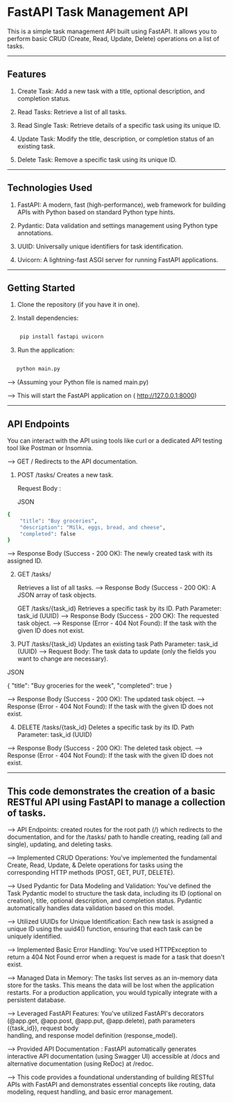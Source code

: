 # FastAPI Task Management API

This is a simple task management API built using FastAPI. It allows you to perform basic CRUD (Create, Read, Update, Delete) operations on a list of tasks.

---

## Features

   1. Create Task: Add a new task with a title, optional description, and completion status.
   
   2. Read Tasks: Retrieve a list of all tasks.

   3. Read Single Task: Retrieve details of a specific task using its unique ID.
   
   4. Update Task: Modify the title, description, or completion status of an existing task.  
   
   5. Delete Task: Remove a specific task using its unique ID.

---

## Technologies Used

  1. FastAPI: A modern, fast (high-performance), web framework for building APIs with Python based on standard Python type hints.
  
  2. Pydantic: Data validation and settings management using Python type annotations.
  
  3. UUID: Universally unique identifiers for task identification.
  
  4. Uvicorn: A lightning-fast ASGI server for running FastAPI applications.  

---

## Getting Started

1. Clone the repository (if you have it in one).

2. Install dependencies:
```Bash

    pip install fastapi uvicorn

```

3. Run the application:

```Bash

   python main.py

```
   --> (Assuming your Python file is named main.py)

   --> This will start the FastAPI application on ( http://127.0.0.1:8000)

---

## API Endpoints

You can interact with the API using tools like curl or a dedicated API testing tool like Postman or Insomnia.

--> GET /
     Redirects to the API documentation.

1. POST /tasks/
     Creates a new task.

     Request Body :

     JSON
```bash
{
    "title": "Buy groceries",
    "description": "Milk, eggs, bread, and cheese",
    "completed": false
}
```
--> Response Body (Success - 200 OK): The newly created task with its assigned ID.

2. GET /tasks/

   Retrieves a list of all tasks.
   --> Response Body (Success - 200 OK): A JSON array of task objects.


   GET /tasks/{task_id}
   Retrieves a specific task by its ID.
   Path Parameter: task_id (UUID)
   --> Response Body (Success - 200 OK): The requested task object.
   --> Response (Error - 404 Not Found): If the task with the given ID does not exist.

3. PUT /tasks/{task_id}
   Updates an existing task
   Path Parameter: task_id (UUID)
   --> Request Body: The task data to update (only the fields you want to change are necessary).

JSON

{
    "title": "Buy groceries for the week",
    "completed": true
}

--> Response Body (Success - 200 OK): The updated task object.
--> Response (Error - 404 Not Found): If the task with the given ID does not exist.


4. DELETE /tasks/{task_id}
   Deletes a specific task by its ID.
   Path Parameter: task_id (UUID)

--> Response Body (Success - 200 OK): The deleted task object.
--> Response (Error - 404 Not Found): If the task with the given ID does not exist.

---
## This code demonstrates the creation of a basic RESTful API using FastAPI to manage a collection of tasks.

--> API Endpoints: created routes for the root path (/) which redirects to the documentation, and for the /tasks/ path to handle creating, reading (all and single), updating, and deleting tasks.

--> Implemented CRUD Operations: You've implemented the fundamental Create, Read, Update, & Delete operations for tasks
    using the corresponding HTTP methods (POST, GET, PUT, DELETE).

--> Used Pydantic for Data Modeling and Validation: You've defined the Task Pydantic model to structure the task data,
    including its ID (optional on creation), title, optional description, and completion status. Pydantic automatically
    handles data validation based on this model.

--> Utilized UUIDs for Unique Identification: Each new task is assigned a unique ID using the uuid4() function,
    ensuring that each task can be uniquely identified.

--> Implemented Basic Error Handling: You've used HTTPException to return a 404 Not Found error when a request is made for a task that doesn't exist.

--> Managed Data in Memory: The tasks list serves as an in-memory data store for the tasks. This means the data will be lost when the application restarts.
    For a production application, you would typically integrate with a persistent database.

--> Leveraged FastAPI Features: You've utilized FastAPI's decorators (@app.get, @app.post, @app.put, @app.delete), path parameters ({task_id}), request body    
    handling, and response model definition (response_model).

--> Provided API Documentation : FastAPI automatically generates interactive API documentation (using Swagger UI) accessible at /docs and alternative
    documentation (using ReDoc) at /redoc.

--> This code provides a foundational understanding of building RESTful APIs with FastAPI and demonstrates essential concepts like routing, data modeling, request handling, and basic error management.

